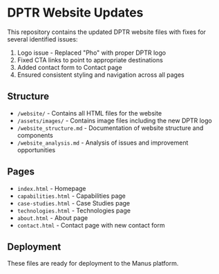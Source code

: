 # DPTR Website Updates

This repository contains the updated DPTR website files with fixes for several identified issues:

1. Logo issue - Replaced "Pho" with proper DPTR logo
2. Fixed CTA links to point to appropriate destinations
3. Added contact form to Contact page
4. Ensured consistent styling and navigation across all pages

## Structure

- `/website/` - Contains all HTML files for the website
- `/assets/images/` - Contains image files including the new DPTR logo
- `/website_structure.md` - Documentation of website structure and components
- `/website_analysis.md` - Analysis of issues and improvement opportunities

## Pages

- `index.html` - Homepage
- `capabilities.html` - Capabilities page
- `case-studies.html` - Case Studies page
- `technologies.html` - Technologies page
- `about.html` - About page
- `contact.html` - Contact page with new contact form

## Deployment

These files are ready for deployment to the Manus platform.

